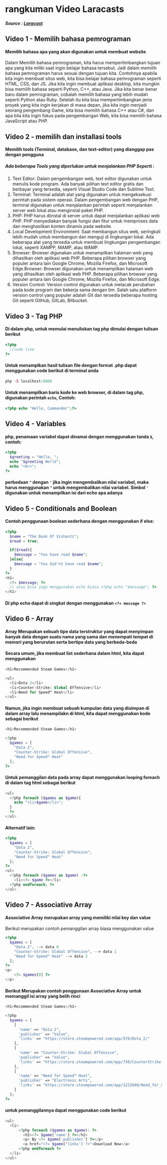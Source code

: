 # rangkuman Video Laracasts
##### Source : [Laracast](https://www.youtube.com/playlist?list=PL3VM-unCzF8ipG50KDjnzhugceoSG3RTC)

## Video 1 - Memilih bahasa pemrograman
#### Memilih bahasa apa yang akan digunakan untuk membuat website
Dalam Memilih bahasa pemrograman, kita harus mempertimbangkan tujuan apa yang kita miliki saat ingin belajar bahasa tersebut. Jadi dalam memilih bahasa pemrograman harus sesuai dengan tujuan kita. Contohnya apabila kita ingin membuat situs web, kita bisa belajar bahasa pemrograman seperti HTML, CSS, dan JS. Jika kita ingin membuat aplikasi desktop, kita mungkin bisa memilih bahasa seperti Python, C++, atau Java. Jika kita benar benar baru dalam pemrograman, cobalah memilih bahasa yang lebih mudah seperti Python atau Ruby. Setelah itu kita bisa mempertimbangkan jenis proyek yang kita ingin kerjakan di masa depan, jika kita ingin menjadi seorang pengembang Game, kita bisa memilih bahasa C++ atau C#, dan apa bila kita ingin fokus pada pengembangan Web, kita bisa memilih bahasa JavaScript atau PHP.

## Video 2 - memilih dan installasi tools
#### Memilih tools (Terminal, database, dan text-editor) yang dianggap pas dengan pengguna
##### Ada beberapa Tools yang diperlukan untuk menjalankan PHP Seperti :
1. Text Editor: Dalam pengembangan web, text editor digunakan untuk menulis kode program. Ada banyak pilihan text editor gratis dan berbayar yang tersedia, seperti Visual Studio Code dan Sublime Text.
2. Terminal: Terminal adalah alat yang digunakan untuk mengeksekusi perintah pada sistem operasi. Dalam pengembangan web dengan PHP, terminal digunakan untuk menjalankan perintah seperti menjalankan server web lokal atau menginstal paket PHP.
3. PHP: PHP harus diinstal di server untuk dapat menjalankan aplikasi web PHP. PHP menyediakan banyak fungsi dan fitur untuk memproses data dan menghasilkan konten dinamis pada website.
4. Local Development Environment: Saat membangun situs web, seringkali lebih mudah untuk membangun dan menguji di lingkungan lokal. Ada beberapa alat yang tersedia untuk membuat lingkungan pengembangan lokal, seperti XAMPP, MAMP, atau WAMP.
5. Browser: Browser digunakan untuk menampilkan halaman web yang dihasilkan oleh aplikasi web PHP. Beberapa pilihan browser yang populer antara lain Google Chrome, Mozilla Firefox, dan Microsoft Edge.Browser: Browser digunakan untuk menampilkan halaman web yang dihasilkan oleh aplikasi web PHP. Beberapa pilihan browser yang populer antara lain Google Chrome, Mozilla Firefox, dan Microsoft Edge.
6. Version Control: Version control digunakan untuk melacak perubahan pada kode program dan bekerja sama dengan tim. Salah satu platform version control yang populer adalah Git dan tersedia beberapa hosting Git seperti GitHub, GitLab, Bitbucket.

## Video 3 - Tag PHP
#### Di dalam php, untuk memulai menuliskan tag php dimulai dengan tulisan berikut
```php
<?php
  //code line
?>
```
#### Untuk menamplkan hasil tulisan file dengan format .php dapat menggunakan code berikut di terminal anda
```php
php -S localhost:8000
```
#### Untuk menampilkan baris kode ke web browser, di dalam tag php, digunakan perintah ``` echo ```, Contoh:
```php
<?php echo "Hello, Commander";?>
```
##  Video 4 - Variables
####  php, penamaan variabel dapat dinamai dengan menggunakan tanda ``` $ ```, contoh:
```php
<?php
  $greeting = "Hello, ";
  echo "$greeting World";
  echo "<br>";
?>
```
#### perbedaan ``` " ``` dengan ``` ' ``` jika ingin mengembalikan nilai variabel, maka harus menggunakan ``` " ``` untuk mengembalikan nilai variabel. Simbol ``` ' ``` digunakan untuk menampilkan isi dari echo apa adanya

## Video 5 - Conditionals and Boolean
#### Contoh penggunaan boolean sederhana dengan menggunakan if else:
```php
<?php 
  $name = "The Book Of Vishanti";
  $read = true;

  if($read){
    $message = "You have read $name";
  }else{
    $message = "You did'nt have read $name";
  }
?>
<h1>
  <?= $message; ?>
  // atau bisa juga menggunakan echo biasa <?php echo "$message"; ?>
</h1>
```

#### Di php echo dapat di singkat dengan menggunakan ``` <?= message ?> ```

## Video 6 - Array
#### Array Merupakan sebuah tipe data terstruktur yang dapat menyimpan banyak data dengan suatu nama yang sama dan menempati tempat di memori yang berurutan serta bertipe data yang berbeda-beda
#### Secara umum, jika membuat list sederhana dalam html, kita dapat menggunakan
```php
<h1>Recommended Steam Games</h1>

<ul>
  <li>Dota 2</li>
  <li>Counter-Strike: Global Offensive</li>
  <li>Need for Speed™ Heat</li>
</ul>
```
#### Namun, jika ingin membuat sebuah kumpulan data yang disimpan di dalam array lalu menampilakn di html, kita dapat menggunakan kode sebagai berikut
```php
<h1>Recommended Steam Games</h1>

<?php
  $games = [
    "Dota 2",
    "Counter-Strike: Global Offensive",
    "Need for Speed™ Heat"
  ];
?>
```
#### Untuk pemanggilan data pada array dapat menggunakan looping foreach di dalam tag html sebagai berikut
```php
<ul>
  <?php foreach ($games as $game){
    echo "<li>$game</li>";
  }
  ?>
</ul>
```
#### Alternatif lain:
```php
<?php
  $games = [
    "Dota 2",
    "Counter-Strike: Global Offensive",
    "Need for Speed™ Heat"
  ];
?>
<ul>
  <?php foreach ($games as $game) :?>
    <li><?= $game ?></li>
  <?php endforeach; ?>
</ul>
```

## Video 7 - Associative Array
#### Associative Array merupakan array yang memiliki nilai key dan value
Berikut merupakan contoh pemanggilan array biasa menggunakan value
```php
<?php
  $games = [
    "Dota 2", --> data 0
    "Counter-Strike: Global Offensive", --> data 1
    "Need for Speed™ Heat" --> data 2
  ];
?>
<p>
    <?= $games[0] ?>
</p>
```

#### Berikut Merupakan contoh penggunaan Associative Array untuk memanggil isi array yang belih rinci
```php
<h1>Recommended Steam Games</h1>

<?php
  $games = [
    [
      'name' => "Dota 2",
      'publisher' => "Valve",
      'links' => "https://store.steampowered.com/app/570/Dota_2/"
    ],
    [
      'name' => "Counter-Strike: Global Offensive",
      'publisher' => "Valve",
      'links' => "https://store.steampowered.com/app/730/CounterStrike_Global_Offensive/"
    ],
    [
      'name' => "Need for Speed™ Heat",
      'publisher' => "Electronic Arts",
      'links' => "https://store.steampowered.com/app/1222680/Need_for_Speed_Heat/"
    ]
  ];
?>
```
#### untuk pemanggilannya dapat menggunakan code berikut
```php
<ul>
  <li>
      <?php foreach ($games as $game): ?>
        <h2><?= $game['name'] ?></h2> 
        <p> By <?= $game['publisher'] ?></p> 
        <a href="<?= $game['links'] ?>">Download Now</a> 
      <?php endforeach ?>
  </li>
</ul>
```
